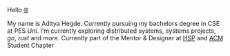 
Hello [<KBD>🌐</KBD>](https://hegde.live/)

My name is Aditya Hegde. Currently pursuing my bachelors degree in CSE at PES Uni. I'm currently exploring distributed systems, systems projects, _go_, _rust_ and more. Currently part of the Mentor & Designer at [HSP](https://github.com/homebrew-ec-foss) and [ACM](https://github.com/acmpesuecc) Student Chapter
